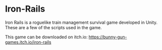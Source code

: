 # Iron-Rails

Iron Rails is a roguelike train management survival game developed in Unity. These are a few of the scripts used in the game.



This game can be downloaded on itch.io: https://bunny-gun-games.itch.io/iron-rails
